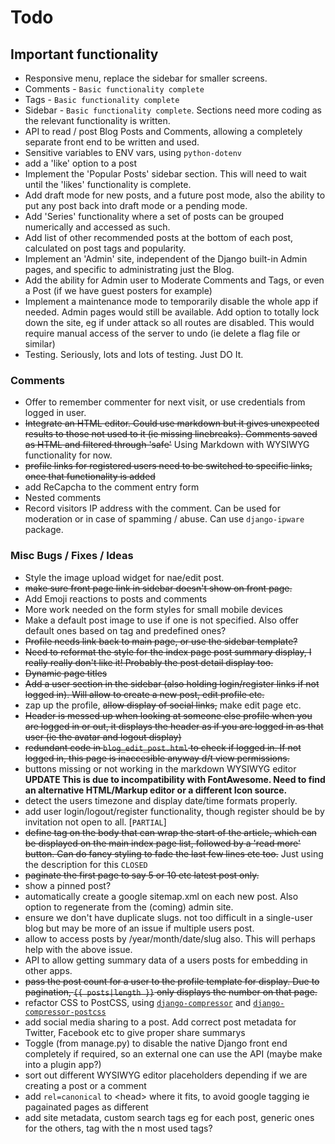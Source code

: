 # Todo

## Important functionality

* Responsive menu, replace the sidebar for smaller screens.
* Comments - `Basic functionality complete`
* Tags - `Basic functionality complete`
* Sidebar - `Basic functionality complete`. Sections need more coding as the
  relevant functionality is written.
* API to read / post Blog Posts and Comments, allowing a completely separate
  front end to be written and used.
* Sensitive variables to ENV vars, using `python-dotenv`
* add a 'like' option to a post
* Implement the 'Popular Posts' sidebar section. This will need to wait until
  the 'likes' functionality is complete.
* Add draft mode for new posts, and a future post mode, also the ability to put
  any post back into draft mode or a pending mode.
* Add 'Series' functionality where a set of posts can be grouped numerically
  and accessed as such.
* Add list of other recommended posts at the bottom of each post, calculated on
  post tags and popularity.
* Implement an 'Admin' site, independent of the Django built-in Admin pages, and
  specific to administrating just the Blog.
* Add the ability for Admin user to Moderate Comments and Tags, or even a Post
  (if we have guest posters for example)
* Implement a maintenance mode to temporarily disable the whole app if needed.
  Admin pages would still be available. Add option to totally lock down the
  site, eg if under attack so all routes are disabled. This would require manual
  access of the server to undo (ie delete a flag file or similar)
* Testing. Seriously, lots and lots of testing. Just DO It.

### Comments

* Offer to remember commenter for next visit, or use credentials from logged in
  user.
* ~~Integrate an HTML editor. Could use markdown but it gives unexpected results
  to those not used to it (ie missing linebreaks). Comments saved as HTML and
  filtered through 'safe'~~ Using Markdown with WYSIWYG functionality for now.
* ~~profile links for registered users need to be switched to specific links,
  once that functionality is added~~
* add ReCapcha to the comment entry form
* Nested comments
* Record visitors IP address with the comment. Can be used for moderation or in
  case of spamming / abuse. Can use `django-ipware` package.

### Misc Bugs / Fixes / Ideas

* Style the image upload widget for nae/edit post.
* ~~make sure front page link in sidebar doesn't show on front page.~~
* Add Emoji reactions to posts and comments
* More work needed on the form styles for small mobile devices
* Make a default post image to use if one is not specified. Also offer default
  ones based on tag and predefined ones?
* ~~Profile needs link back to main page, or use the sidebar template?~~
* ~~Need to reformat the style for the index page post summary  display, I
  really really don't like it! Probably the post detail display too.~~
* ~~Dynamic page titles~~
* ~~Add a user section in the sidebar (also holding login/register links if not
  logged in). Will allow to create a new post, edit profile etc.~~
* zap up the profile, ~~allow display of social links,~~ make edit page etc.
* ~~Header is messed up when looking at someone else profile when you are logged
  in or out, it displays the header as if you are logged in as that user (ie the
  avatar and logout display)~~
* ~~redundant code in `blog_edit_post.html` to check if logged in. If not logged
  in, this page is inaccesible anyway d/t view permissions.~~
* buttons missing or not working in the markdown WYSIWYG editor **UPDATE This is
  due to incompatibility with FontAwesome. Need to find an alternative
  HTML/Markup editor or a different Icon source.**
* detect the users timezone and display date/time formats properly.
* add user login/logout/register functionality, though register should be by
  invitation not open to all. [`PARTIAL`]
* ~~define tag on the body that can wrap the start of the article, which can be
  displayed on the main index page list, followed by a 'read more' button. Can
  do fancy styling to fade the last few lines etc too.~~ Just using the
  description for this `CLOSED`
* ~~paginate the first page to say 5 or 10 etc latest post only.~~
* show a pinned post?
* automatically create a google sitemap.xml on each new post. Also option to
  regenerate from the (coming) admin site.
* ensure we don't have duplicate slugs. not too difficult in a single-user blog
  but may be more of an issue if multiple users post.
* allow to access posts by /year/month/date/slug also. This will perhaps help
  with the above issue.
* API to allow getting summary data of a users posts for embedding in other
  apps.
* ~~pass the post count for a user to the profile template for display. Due to
  pagination, `{{ posts|length }}` only displays the number on that page.~~
* refactor CSS to PostCSS, using [`django-compressor`][djc] and
  [`django-compressor-postcss`][djc-postcss]
* add social media sharing to a post. Add correct post metadata for Twitter,
  Facebook etc to give proper share summarys
* Toggle (from manage.py) to disable the native Django front end completely if
  required, so an external one can use the API (maybe make into a plugin app?)
* sort out different WYSIWYG editor placeholders depending if we are creating
  a post or a comment
* add `rel=canonical` to \<head\> where it fits, to avoid google tagging ie
  pagainated pages as different
* add site metadata, custom search tags eg for each post, generic ones for the
  others, tag with the n most used tags?

[djc]: https://github.com/django-compressor/django-compressor
[djc-postcss]: https://github.com/Pithikos/django-compressor-postcss
